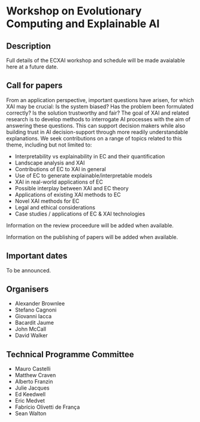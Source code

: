 # Workshop on Evolutionary Computing and Explainable AI
## Description

Full details of the ECXAI workshop and schedule will be made avaialable here at a future date.

## Call for papers

From an application perspective, important questions have arisen, for which XAI may be crucial: Is the system biased? Has the problem been formulated correctly? Is the solution trustworthy and fair? The goal of XAI and related research is to develop methods to interrogate AI processes with the aim of answering these questions. This can support decision makers while also building trust in AI decision-support through more readily understandable explanations.
We seek contributions on a range of topics related to this theme, including but not limited to:
- Interpretability vs explainability in EC and their quantification
- Landscape analysis and XAI
- Contributions of EC to XAI in general
- Use of EC to generate explainable/interpretable models
- XAI in real-world applications of EC
- Possible interplay between XAI and EC theory
- Applications of existing XAI methods to EC
- Novel XAI methods for EC
- Legal and ethical considerations
- Case studies / applications of EC & XAI technologies

Information on the review proceedure will be added when available.

Information on the publishing of papers will be added when available.

## Important dates
To be announced.

## Organisers
- Alexander Brownlee
- Stefano Cagnoni
- Giovanni Iacca
- Bacardit Jaume
- John McCall
- David Walker

## Technical Programme Committee
- Mauro Castelli
- Matthew Craven
- Alberto Franzin
- Julie Jacques
- Ed Keedwell
- Eric Medvet
- Fabrício Olivetti de França
- Sean Walton
